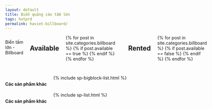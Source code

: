 ```yaml
---
layout: default
title: Biển quảng cáo tấm lớn
tags: hotprd
permalink: haviet-billboard/
---
```


<div class="row">
  <div class="columns">
  <p class="panel callout lead">Biển tấm lớn - Billboard</p>
  
  <h2>Available</h2>

<table style="width:100%;">
  <thead>
    <tr> 
      <th>Codename</th>
      <th>Location</th> 
      <th>Describe</th>
      <th>Size</th>
    </tr>
  </thead>
  <tbody> 
  {% for post in site.categories.billboard %}
  {% if post.available == true %}
    <tr>
      <td><a href="{{ post.url }}">{{ post.codename }}</a></td>
      <td>{{ post.location }}</td>
      <td>{{ post.desc }}</td>
      <td>{{ post.size }}</td>
    </tr>
  {% endif %}
  {% endfor %}
  </tbody>
</table> 
  
  
  <h2>Rented</h2>
<table style="width:100%;">
  <thead>
    <tr> 
      <th>Codename</th>
      <th>Describe</th>
      <th>Size</th>
      <th>Due Date</th> 
    </tr>
  </thead>
  <tbody> 
  {% for post in site.categories.billboard %}
  {% if post.available == false %}
    <tr>
      <td><a href="{{ post.url }}">{{ post.codename }}</a></td>
      <td>{{ post.desc }}</td>
      <td>{{ post.size }}</td>
      <td>{{ post.duedate }}</td>
    </tr>
  {% endif %}
  {% endfor %}
  </tbody>
</table> 
  
  
  
  
    
  </div>
</div>


<!-- hiển thị trên màn hình lớn -->
<div class="row show-for-medium-up">
  <div class="columns">
     <h4>Các sản phẩm khác</h4>
  	{% include sp-bigblock-list.html %}
  </div>
</div>

<!-- hiển thị trên màn hình nhỏ -->
<div class="row show-for-small-only">
	<div class="columns">
		<h4>Các sản phẩm khác</h4>
		{% include sp-list.html %}
	</div>
</div>
